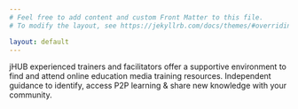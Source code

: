 ```yaml
---
# Feel free to add content and custom Front Matter to this file.
# To modify the layout, see https://jekyllrb.com/docs/themes/#overriding-theme-defaults

layout: default
---
```

 

 jHUB experienced trainers and facilitators offer a supportive environment to find and attend online education media training resources. Independent guidance to identify, access P2P learning & share new knowledge with your community.